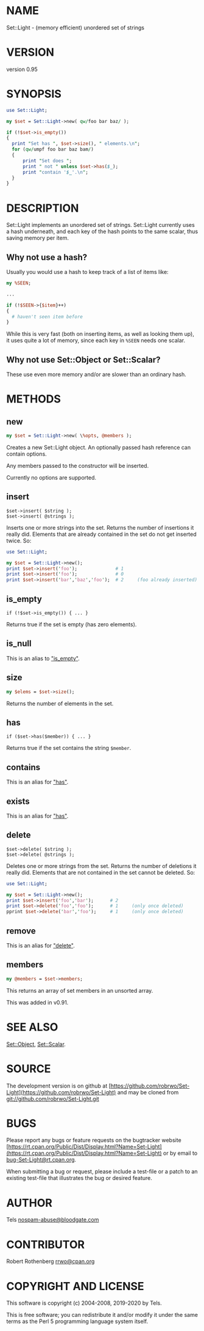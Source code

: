 # NAME

Set::Light - (memory efficient) unordered set of strings

# VERSION

version 0.95

# SYNOPSIS

```perl
use Set::Light;

my $set = Set::Light->new( qw/foo bar baz/ );

if (!$set->is_empty())
{
  print "Set has ", $set->size(), " elements.\n";
  for (qw/umpf foo bar baz bam/)
  {
      print "Set does ";
      print " not " unless $set->has($_);
      print "contain '$_'.\n";
  }
}
```

# DESCRIPTION

Set::Light implements an unordered set of strings. Set::Light
currently uses a hash underneath, and each key of the hash points to
the same scalar, thus saving memory per item.

## Why not use a hash?

Usually you would use a hash to keep track of a list of items like:

```perl
my %SEEN;

...

if (!$SEEN->{$item}++)
{
  # haven't seen item before
}
```

While this is very fast (both on inserting items, as well as looking them up),
it uses quite a lot of memory, since each key in `%SEEN` needs one scalar.

## Why not use Set::Object or Set::Scalar?

These use even more memory and/or are slower than an ordinary hash.

# METHODS

## new

```perl
my $set = Set::Light->new( \%opts, @members );
```

Creates a new Set::Light object. An optionally passed hash reference can
contain options.

Any members passed to the constructor will be inserted.

Currently no options are supported.

## insert

```
$set->insert( $string );
$set->insert( @strings );
```

Inserts one or more strings into the set. Returns the number of insertions
it really did. Elements that are already contained in the set do not
get inserted twice. So:

```perl
use Set::Light;

my $set = Set::Light->new();
print $set->insert('foo');              # 1
print $set->insert('foo');              # 0
print $set->insert('bar','baz','foo');  # 2     (foo already inserted)
```

## is\_empty

```
if (!$set->is_empty()) { ... }
```

Returns true if the set is empty (has zero elements).

## is\_null

This is an alias to ["is\_empty"](#is_empty).

## size

```perl
my $elems = $set->size();
```

Returns the number of elements in the set.

## has

```
if ($set->has($member)) { ... }
```

Returns true if the set contains the string `$member`.

## contains

This is an alias for ["has"](#has).

## exists

This is an alias for ["has"](#has).

## delete

```
$set->delete( $string );
$set->delete( @strings );
```

Deletes one or more strings from the set. Returns the number of
deletions it really did. Elements that are not contained in the set
cannot be deleted.  So:

```perl
use Set::Light;

my $set = Set::Light->new();
print $set->insert('foo','bar');      # 2
print $set->delete('foo','foo');      # 1     (only once deleted)
pprint $set->delete('bar','foo');     # 1     (only once deleted)
```

## remove

This is an alias for ["delete"](#delete).

## members

```perl
my @members = $set->members;
```

This returns an array of set members in an unsorted array.

This was added in v0.91.

# SEE ALSO

[Set::Object](https://metacpan.org/pod/Set::Object), [Set::Scalar](https://metacpan.org/pod/Set::Scalar).

# SOURCE

The development version is on github at [https://github.com/robrwo/Set-Light](https://github.com/robrwo/Set-Light)
and may be cloned from [git://github.com/robrwo/Set-Light.git](git://github.com/robrwo/Set-Light.git)

# BUGS

Please report any bugs or feature requests on the bugtracker website
[https://rt.cpan.org/Public/Dist/Display.html?Name=Set-Light](https://rt.cpan.org/Public/Dist/Display.html?Name=Set-Light) or by email
to [bug-Set-Light@rt.cpan.org](mailto:bug-Set-Light@rt.cpan.org).

When submitting a bug or request, please include a test-file or a
patch to an existing test-file that illustrates the bug or desired
feature.

# AUTHOR

Tels <nospam-abuse@bloodgate.com>

# CONTRIBUTOR

Robert Rothenberg <rrwo@cpan.org>

# COPYRIGHT AND LICENSE

This software is copyright (c) 2004-2008, 2019-2020 by Tels.

This is free software; you can redistribute it and/or modify it under
the same terms as the Perl 5 programming language system itself.
